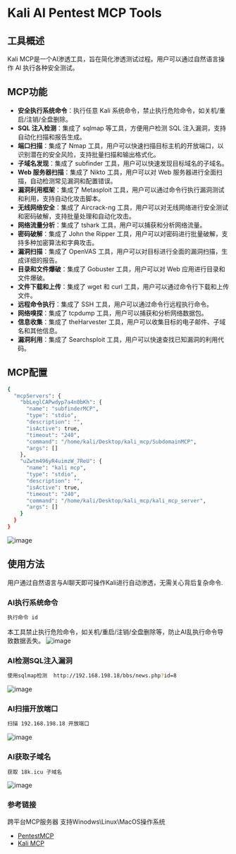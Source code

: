 # Kali AI Pentest MCP Tools

## 工具概述

Kali MCP是一个AI渗透工具，旨在简化渗透测试过程。用户可以通过自然语言操作 AI 执行各种安全测试。

## MCP功能

- **安全执行系统命令**：执行任意 Kali 系统命令，禁止执行危险命令，如关机/重启/注销/全盘删除。
- **SQL 注入检测**：集成了 sqlmap 等工具，方便用户检测 SQL 注入漏洞，支持自动化扫描和报告生成。
- **端口扫描**：集成了 Nmap 工具，用户可以快速扫描目标主机的开放端口，以识别潜在的安全风险，支持批量扫描和输出格式化。
- **子域名发现**：集成了 subfinder 工具，用户可以快速发现目标域名的子域名。
- **Web 服务器扫描**：集成了 Nikto 工具，用户可以对 Web 服务器进行全面扫描，自动检测常见漏洞和配置错误。
- **漏洞利用框架**：集成了 Metasploit 工具，用户可以通过命令行执行漏洞测试和利用，支持自动化攻击脚本。
- **无线网络安全**：集成了 Aircrack-ng 工具，用户可以对无线网络进行安全测试和密码破解，支持批量处理和自动化攻击。
- **网络流量分析**：集成了 tshark 工具，用户可以捕获和分析网络流量。
- **密码破解**：集成了 John the Ripper 工具，用户可以对密码进行批量破解，支持多种加密算法和字典攻击。
- **漏洞扫描**：集成了 OpenVAS 工具，用户可以对目标进行全面的漏洞扫描，生成详细的报告。
- **目录和文件爆破**：集成了 Gobuster 工具，用户可以对 Web 应用进行目录和文件爆破。
- **文件下载和上传**：集成了 wget 和 curl 工具，用户可以通过命令行下载和上传文件。
- **远程命令执行**：集成了 SSH 工具，用户可以通过命令行远程执行命令。
- **网络嗅探**：集成了 tcpdump 工具，用户可以捕获和分析网络数据包。
- **信息收集**：集成了 theHarvester 工具，用户可以收集目标的电子邮件、子域名和其他信息。
- **漏洞利用**：集成了 Searchsploit 工具，用户可以快速查找已知漏洞的利用代码。

  
## MCP配置

```bash
{
  "mcpServers": {
    "bbLeglCAPwdyp7a4n0bKh": {
      "name": "subfinderMCP",
      "type": "stdio",
      "description": "",
      "isActive": true,
      "timeout": "240",
      "command": "/home/kali/Desktop/kali_mcp/SubdomainMCP",
      "args": []
    },
    "uZwtm496yR4uimzW_7ReU": {
      "name": "kali mcp",
      "type": "stdio",
      "description": "",
      "isActive": true,
      "timeout": "240",
      "command": "/home/kali/Desktop/kali_mcp/kali_mcp_server",
      "args": []
    }
  }
}
```
![image](https://github.com/0x7556/kali_mcp/blob/main/images/cherry.png)

## 使用方法

用户通过自然语言与AI聊天即可操作Kali进行自动渗透，无需关心背后复杂命令.

### AI执行系统命令

```bash
执行命令 id
```
本工具禁止执行危险命令，如关机/重启/注销/全盘删除等，防止AI乱执行命令导致数据丢失。
![image](https://github.com/0x7556/kali_mcp/blob/main/images/kali_cmd.png)

### AI检测SQL注入漏洞

```bash
使用sqlmap检测  http://192.168.198.18/bbs/news.php?id=8
```
![image](https://github.com/0x7556/kali_mcp/blob/main/images/kali_sqlmap.png)

### AI扫描开放端口

```bash
扫描 192.168.198.18 开放端口
```
![image](https://github.com/0x7556/kali_mcp/blob/main/images/kali_nmap.png)

### AI获取子域名

```bash
获取 18k.icu 子域名
```
![image](https://github.com/0x7556/kali_mcp/blob/main/images/kali_subdomain.png)

### 参考链接
跨平台MCP服务器 支持Winodws\Linux\MacOS操作系统
- [PentestMCP](https://github.com/0x7556/PentestMCP)
- [Kali MCP](https://github.com/0x7556/kali_mcp)


